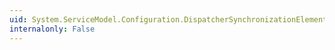 ```yaml
---
uid: System.ServiceModel.Configuration.DispatcherSynchronizationElement
internalonly: False
---
```


